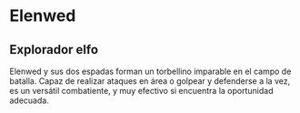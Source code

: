 # Elenwed
## Explorador elfo

Elenwed y sus dos espadas forman un torbellino imparable en el campo de batalla. Capaz de realizar ataques en área o golpear y defenderse a la vez, es un versátil combatiente, y muy efectivo si encuentra la oportunidad adecuada.
